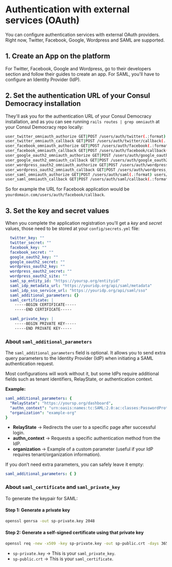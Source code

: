 # Authentication with external services (OAuth)

You can configure authentication services with external OAuth providers. Right now, Twitter, Facebook, Google, Wordpress and SAML are supported.

## 1. Create an App on the platform

For Twitter, Facebook, Google and Wordpress, go to their developers section and follow their guides to create an app. For SAML, you'll have to configure an Identity Provider (IdP).

## 2. Set the authentication URL of your Consul Democracy installation

They'll ask you for the authentication URL of your Consul Democracy installation, and as you can see running `rails routes | grep omniauth` at your Consul Democracy repo locally:

```bash
user_twitter_omniauth_authorize GET|POST /users/auth/twitter(.:format) users/omniauth_callbacks#passthru
user_twitter_omniauth_callback GET|POST /users/auth/twitter/callback(.:format) users/omniauth_callbacks#twitter
user_facebook_omniauth_authorize GET|POST /users/auth/facebook(.:format) users/omniauth_callbacks#passthru
user_facebook_omniauth_callback GET|POST /users/auth/facebook/callback(.:format) users/omniauth_callbacks#facebook
user_google_oauth2_omniauth_authorize GET|POST /users/auth/google_oauth2(.:format) users/omniauth_callbacks#passthru
user_google_oauth2_omniauth_callback GET|POST /users/auth/google_oauth2/callback(.:format) users/omniauth_callbacks#google_oauth2
user_wordpress_oauth2_omniauth_authorize GET|POST /users/auth/wordpress_oauth2(.:format) users/omniauth_callbacks#passthru
user_wordpress_oauth2_omniauth_callback GET|POST /users/auth/wordpress_oauth2/callback(.:format) users/omniauth_callbacks#wordpress_oauth2
user_saml_omniauth_authorize GET|POST /users/auth/saml(.:format) users/omniauth_callbacks#passthru
user_saml_omniauth_callback GET|POST /users/auth/saml/callback(.:format) users/omniauth_callbacks#saml
```

So for example the URL for Facebook application would be `yourdomain.com/users/auth/facebook/callback`.

## 3. Set the key and secret values

When you complete the application registration you'll get a *key* and *secret* values, those need to be stored at your `config/secrets.yml` file:

```yml
  twitter_key: ""
  twitter_secret: ""
  facebook_key: ""
  facebook_secret: ""
  google_oauth2_key: ""
  google_oauth2_secret: ""
  wordpress_oauth2_key: ""
  wordpress_oauth2_secret: ""
  wordpress_oauth2_site: ""
  saml_sp_entity_id: "https://yoursp.org/entityid"
  saml_idp_metadata_url: "https://youridp.org/api/saml/metadata"
  saml_idp_sso_service_url: "https://youridp.org/api/saml/sso"
  saml_additional_parameters: {}
  saml_certificate: |
    -----BEGIN CERTIFICATE-----
    -----END CERTIFICATE-----

  saml_private_key: |
    -----BEGIN PRIVATE KEY-----
    -----END PRIVATE KEY-----
```

### About `saml_additional_parameters`

The `saml_additional_parameters` field is optional. It allows you to send extra query parameters to the Identity Provider (IdP) when initiating a SAML authentication request.

Most configurations will work without it, but some IdPs require additional fields such as tenant identifiers, RelayState, or authentication context.

**Example:**

```yml
saml_additional_parameters: {
  "RelayState": "https://yoursp.org/dashboard",
  "authn_context": "urn:oasis:names:tc:SAML:2.0:ac:classes:PasswordProtectedTransport",
  "organization": "example-org"
}
```

* **RelayState** → Redirects the user to a specific page after successful login.
* **authn\_context** → Requests a specific authentication method from the IdP.
* **organization** → Example of a custom parameter (useful if your IdP requires tenant/organization information).

If you don’t need extra parameters, you can safely leave it empty:

```yml
saml_additional_parameters: { }
```

### About `saml_certificate` and `saml_private_key`

To generate the keypair for SAML:

#### Step 1: Generate a private key

```bash
openssl genrsa -out sp-private.key 2048
```

#### Step 2: Generate a self-signed certificate using that private key

```bash
openssl req -new -x509 -key sp-private.key -out sp-public.crt -days 3650 -subj "/CN=your-app-name"
```

* `sp-private.key` → This is your `saml_private_key`.
* `sp-public.crt` → This is your `saml_certificate`.

```
